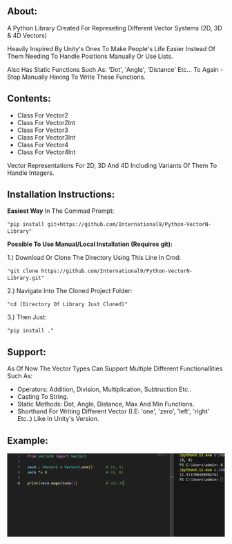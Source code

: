 About:
-
A Python Library Created For Represeting Different Vector Systems (2D, 3D & 4D Vectors)

Heavily Inspired By Unity's Ones To Make People's Life Easier Instead Of Them Needing To Handle Positions Manually Or Use Lists.

Also Has Static Functions Such As: 'Dot', 'Angle', 'Distance' Etc... To Again - Stop Manually Having To Write These Functions.

Contents:
-
- Class For Vector2
- Class For Vector2Int
- Class For Vector3
- Class For Vector3Int
- Class For Vector4
- Class For Vector4Int

Vector Representations For 2D, 3D And 4D Including Variants Of Them To Handle Integers.


Installation Instructions:
-

**Easiest Way**
  In The Commad Prompt: 
  
    "pip install git+https://github.com/International9/Python-VectorN-Library"
    

**Possible To Use Manual/Local Installation (Requires git):**

  1.) Download Or Clone The Directory Using This Line In Cmd: 
  
    "git clone https://github.com/International9/Python-VectorN-Library.git"
  
  2.) Navigate Into The Cloned Project Folder:

    "cd (Directory Of Library Just Cloned)"

  3.) Then Just:

    "pip install ."


Support:
-
As Of Now The Vector Types Can Support Multiple Different Functionallities Such As:
- Operators: Addition, Division, Multiplication, Subtruction Etc..
- Casting To String.
- Static Methods: Dot, Angle, Distance, Max And Min Functions.
- Shorthand For Writing Different Vector (I.E: 'one', 'zero', 'left', 'right' Etc..) Like In Unity's Version.

Example:
-
![alt-text](https://github.com/International9/Python-VectorN-Library/blob/main/VectorLibrary/Images/Screenshot%202025-02-01%20190153.png)

